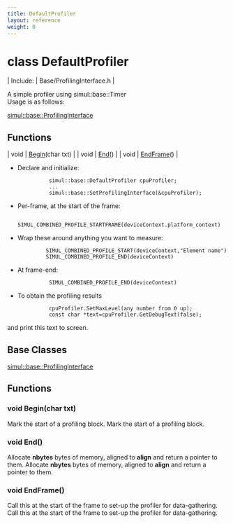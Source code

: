 ```yaml
---
title: DefaultProfiler
layout: reference
weight: 0
---
```

class DefaultProfiler
===

| Include: | Base/ProfilingInterface.h |

A simple profiler using simul::base::Timer<br>Usage is as follows:<br>

[simul::base::ProfilingInterface](ProfilingInterface)

Functions
---

| void | [Begin](#Begin)(char txt) |
| void | [End](#End)() |
| void | [EndFrame](#EndFrame)() |

* Declare and initialize:

                simul::base::DefaultProfiler cpuProfiler;
                ...
                simul::base::SetProfilingInterface(&cpuProfiler);

* Per-frame, at the start of the frame:

                SIMUL_COMBINED_PROFILE_STARTFRAME(deviceContext.platform_context)

*  Wrap these around anything you want to measure:

                SIMUL_COMBINED_PROFILE_START(deviceContext,"Element name")
                SIMUL_COMBINED_PROFILE_END(deviceContext)

* At frame-end:

                SIMUL_COMBINED_PROFILE_END(deviceContext)

* To obtain the profiling results

                cpuProfiler.SetMaxLevel(any number from 0 up);
                const char *text=cpuProfiler.GetDebugText(false);

and print this text to screen.

  


Base Classes
---
[simul::base::ProfilingInterface](ProfilingInterface)

Functions
---

### <a name="Begin"/>void Begin(char txt)
Mark the start of a profiling block.
Mark the start of a profiling block.

### <a name="End"/>void End()
Allocate **nbytes** bytes of memory, aligned to **align** and return a pointer to them.
Allocate **nbytes** bytes of memory, aligned to **align** and return a pointer to them.

### <a name="EndFrame"/>void EndFrame()
Call this at the start of the frame to set-up the profiler for data-gathering.
Call this at the start of the frame to set-up the profiler for data-gathering.
